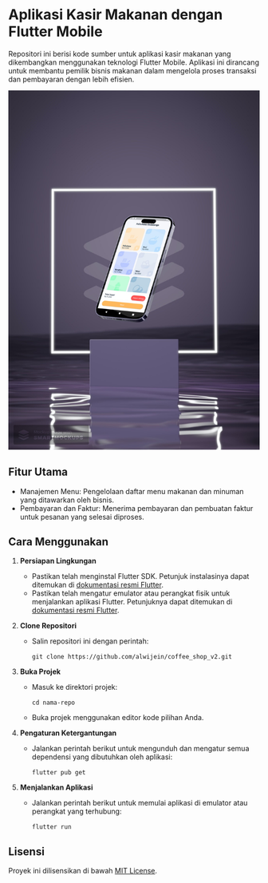 
# Aplikasi Kasir Makanan dengan Flutter Mobile

Repositori ini berisi kode sumber untuk aplikasi kasir makanan yang dikembangkan menggunakan teknologi Flutter Mobile. Aplikasi ini dirancang untuk membantu pemilik bisnis makanan dalam mengelola proses transaksi dan pembayaran dengan lebih efisien.
<br>

<p align="center">
  <img alt="mockup1" src="/mockup1.jpg">
</p>


## Fitur Utama

- Manajemen Menu: Pengelolaan daftar menu makanan dan minuman yang ditawarkan oleh bisnis.
- Pembayaran dan Faktur: Menerima pembayaran dan pembuatan faktur untuk pesanan yang selesai diproses.

## Cara Menggunakan

1. **Persiapan Lingkungan**
   - Pastikan telah menginstal Flutter SDK. Petunjuk instalasinya dapat ditemukan di [dokumentasi resmi Flutter](https://flutter.dev/docs/get-started/install).
   - Pastikan telah mengatur emulator atau perangkat fisik untuk menjalankan aplikasi Flutter. Petunjuknya dapat ditemukan di [dokumentasi resmi Flutter](https://flutter.dev/docs/get-started/install).

2. **Clone Repositori**
   - Salin repositori ini dengan perintah:
     ```
     git clone https://github.com/alwijein/coffee_shop_v2.git
     ```

3. **Buka Projek**
   - Masuk ke direktori projek:
     ```
     cd nama-repo
     ```
   - Buka projek menggunakan editor kode pilihan Anda.

4. **Pengaturan Ketergantungan**
   - Jalankan perintah berikut untuk mengunduh dan mengatur semua dependensi yang dibutuhkan oleh aplikasi:
     ```
     flutter pub get
     ```

5. **Menjalankan Aplikasi**
   - Jalankan perintah berikut untuk memulai aplikasi di emulator atau perangkat yang terhubung:
     ```
     flutter run
     ```

## Lisensi

Proyek ini dilisensikan di bawah [MIT License](LICENSE).